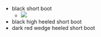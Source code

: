 - black short boot
    - ![](https://firebasestorage.googleapis.com/v0/b/firescript-577a2.appspot.com/o/imgs%2Fapp%2FXELiu-KG%2FXqm7rWGHBL.png?alt=media&token=7b1e19d3-34a7-43d3-8e98-5c0ed366dc48)
- black high heeled short boot
- dark red wedge heeled short boot
